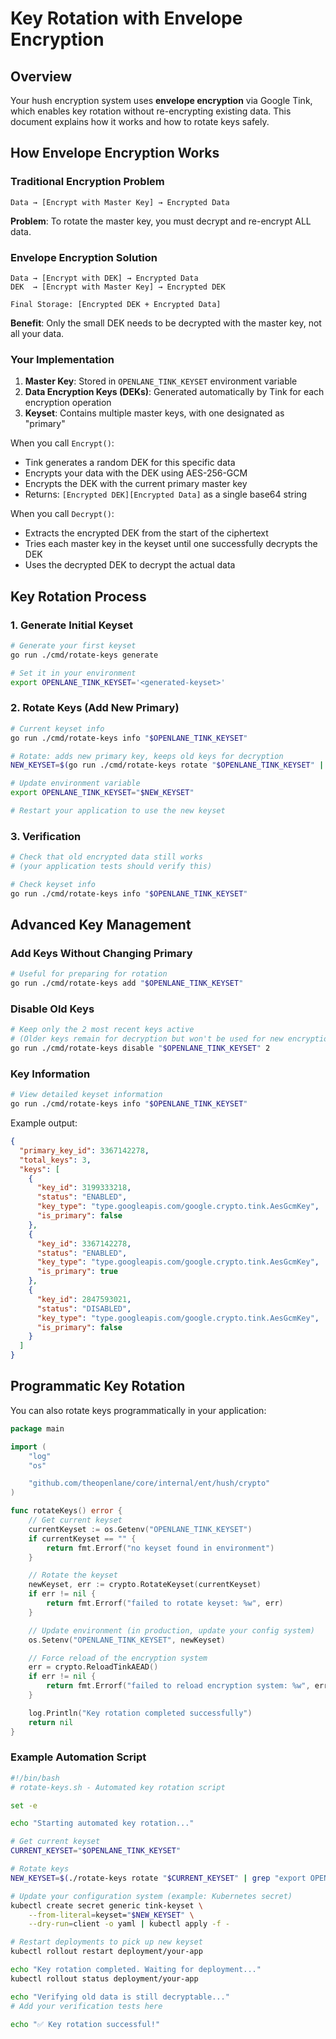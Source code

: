 # Key Rotation with Envelope Encryption

## Overview

Your hush encryption system uses **envelope encryption** via Google Tink, which enables key rotation without re-encrypting existing data. This document explains how it works and how to rotate keys safely.

## How Envelope Encryption Works

### Traditional Encryption Problem
```
Data → [Encrypt with Master Key] → Encrypted Data
```
**Problem**: To rotate the master key, you must decrypt and re-encrypt ALL data.

### Envelope Encryption Solution
```
Data → [Encrypt with DEK] → Encrypted Data
DEK  → [Encrypt with Master Key] → Encrypted DEK

Final Storage: [Encrypted DEK + Encrypted Data]
```
**Benefit**: Only the small DEK needs to be decrypted with the master key, not all your data.

### Your Implementation

1. **Master Key**: Stored in `OPENLANE_TINK_KEYSET` environment variable
2. **Data Encryption Keys (DEKs)**: Generated automatically by Tink for each encryption operation
3. **Keyset**: Contains multiple master keys, with one designated as "primary"

When you call `Encrypt()`:
- Tink generates a random DEK for this specific data
- Encrypts your data with the DEK using AES-256-GCM
- Encrypts the DEK with the current primary master key
- Returns: `[Encrypted DEK][Encrypted Data]` as a single base64 string

When you call `Decrypt()`:
- Extracts the encrypted DEK from the start of the ciphertext
- Tries each master key in the keyset until one successfully decrypts the DEK
- Uses the decrypted DEK to decrypt the actual data

## Key Rotation Process

### 1. Generate Initial Keyset
```bash
# Generate your first keyset
go run ./cmd/rotate-keys generate

# Set it in your environment
export OPENLANE_TINK_KEYSET='<generated-keyset>'
```

### 2. Rotate Keys (Add New Primary)
```bash
# Current keyset info
go run ./cmd/rotate-keys info "$OPENLANE_TINK_KEYSET"

# Rotate: adds new primary key, keeps old keys for decryption
NEW_KEYSET=$(go run ./cmd/rotate-keys rotate "$OPENLANE_TINK_KEYSET" | grep -A1 "New keyset:" | tail -1)

# Update environment variable
export OPENLANE_TINK_KEYSET="$NEW_KEYSET"

# Restart your application to use the new keyset
```

### 3. Verification
```bash
# Check that old encrypted data still works
# (your application tests should verify this)

# Check keyset info
go run ./cmd/rotate-keys info "$OPENLANE_TINK_KEYSET"
```

## Advanced Key Management

### Add Keys Without Changing Primary
```bash
# Useful for preparing for rotation
go run ./cmd/rotate-keys add "$OPENLANE_TINK_KEYSET"
```

### Disable Old Keys
```bash
# Keep only the 2 most recent keys active
# (Older keys remain for decryption but won't be used for new encryption)
go run ./cmd/rotate-keys disable "$OPENLANE_TINK_KEYSET" 2
```

### Key Information

```bash
# View detailed keyset information
go run ./cmd/rotate-keys info "$OPENLANE_TINK_KEYSET"
```

Example output:
```json
{
  "primary_key_id": 3367142278,
  "total_keys": 3,
  "keys": [
    {
      "key_id": 3199333218,
      "status": "ENABLED",
      "key_type": "type.googleapis.com/google.crypto.tink.AesGcmKey",
      "is_primary": false
    },
    {
      "key_id": 3367142278,
      "status": "ENABLED",
      "key_type": "type.googleapis.com/google.crypto.tink.AesGcmKey",
      "is_primary": true
    },
    {
      "key_id": 2847593021,
      "status": "DISABLED",
      "key_type": "type.googleapis.com/google.crypto.tink.AesGcmKey",
      "is_primary": false
    }
  ]
}
```

## Programmatic Key Rotation

You can also rotate keys programmatically in your application:

```go
package main

import (
    "log"
    "os"

    "github.com/theopenlane/core/internal/ent/hush/crypto"
)

func rotateKeys() error {
    // Get current keyset
    currentKeyset := os.Getenv("OPENLANE_TINK_KEYSET")
    if currentKeyset == "" {
        return fmt.Errorf("no keyset found in environment")
    }

    // Rotate the keyset
    newKeyset, err := crypto.RotateKeyset(currentKeyset)
    if err != nil {
        return fmt.Errorf("failed to rotate keyset: %w", err)
    }

    // Update environment (in production, update your config system)
    os.Setenv("OPENLANE_TINK_KEYSET", newKeyset)

    // Force reload of the encryption system
    err = crypto.ReloadTinkAEAD()
    if err != nil {
        return fmt.Errorf("failed to reload encryption system: %w", err)
    }

    log.Println("Key rotation completed successfully")
    return nil
}
```

### Example Automation Script

```bash
#!/bin/bash
# rotate-keys.sh - Automated key rotation script

set -e

echo "Starting automated key rotation..."

# Get current keyset
CURRENT_KEYSET="$OPENLANE_TINK_KEYSET"

# Rotate keys
NEW_KEYSET=$(./rotate-keys rotate "$CURRENT_KEYSET" | grep "export OPENLANE_TINK_KEYSET" | cut -d"'" -f2)

# Update your configuration system (example: Kubernetes secret)
kubectl create secret generic tink-keyset \
    --from-literal=keyset="$NEW_KEYSET" \
    --dry-run=client -o yaml | kubectl apply -f -

# Restart deployments to pick up new keyset
kubectl rollout restart deployment/your-app

echo "Key rotation completed. Waiting for deployment..."
kubectl rollout status deployment/your-app

echo "Verifying old data is still decryptable..."
# Add your verification tests here

echo "✅ Key rotation successful!"
```
